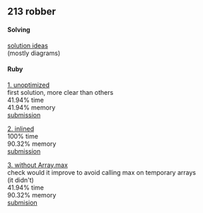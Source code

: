 ## 213 robber

#### Solving
[solution ideas](./213-robber/solving.md)<br>
(mostly diagrams)

#### Ruby
[1. unoptimized](./213-robber/1-rb/)<br>
first solution, more clear than others<br>
41.94% time<br>
41.94% memory<br>
[submission](https://leetcode.com/submissions/detail/1397543026/)

[2. inlined](./213-robber/2-rb/)<br>
100% time<br>
90.32% memory<br>
[submission](https://leetcode.com/submissions/detail/1397630686/)

[3. without Array.max](./213-robber/3-rb/)<br>
check would it improve to avoid calling max on temporary arrays<br>
(it didn't)<br>
41.94% time<br>
90.32% memory<br>
[submision](https://leetcode.com/submissions/detail/1397606332/)

